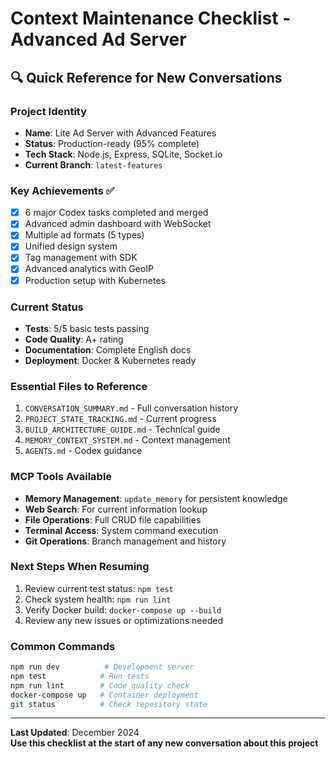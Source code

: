 # Context Maintenance Checklist - Advanced Ad Server

## 🔍 Quick Reference for New Conversations

### Project Identity
- **Name**: Lite Ad Server with Advanced Features
- **Status**: Production-ready (95% complete)
- **Tech Stack**: Node.js, Express, SQLite, Socket.io
- **Current Branch**: `latest-features`

### Key Achievements ✅
- [x] 6 major Codex tasks completed and merged
- [x] Advanced admin dashboard with WebSocket
- [x] Multiple ad formats (5 types)
- [x] Unified design system
- [x] Tag management with SDK
- [x] Advanced analytics with GeoIP
- [x] Production setup with Kubernetes

### Current Status
- **Tests**: 5/5 basic tests passing
- **Code Quality**: A+ rating
- **Documentation**: Complete English docs
- **Deployment**: Docker & Kubernetes ready

### Essential Files to Reference
1. `CONVERSATION_SUMMARY.md` - Full conversation history
2. `PROJECT_STATE_TRACKING.md` - Current progress
3. `BUILD_ARCHITECTURE_GUIDE.md` - Technical guide
4. `MEMORY_CONTEXT_SYSTEM.md` - Context management
5. `AGENTS.md` - Codex guidance

### MCP Tools Available
- **Memory Management**: `update_memory` for persistent knowledge
- **Web Search**: For current information lookup
- **File Operations**: Full CRUD file capabilities
- **Terminal Access**: System command execution
- **Git Operations**: Branch management and history

### Next Steps When Resuming
1. Review current test status: `npm test`
2. Check system health: `npm run lint`
3. Verify Docker build: `docker-compose up --build`
4. Review any new issues or optimizations needed

### Common Commands
```bash
npm run dev          # Development server
npm test            # Run tests
npm run lint        # Code quality check
docker-compose up   # Container deployment
git status          # Check repository state
```

---
**Last Updated**: December 2024  
**Use this checklist at the start of any new conversation about this project**